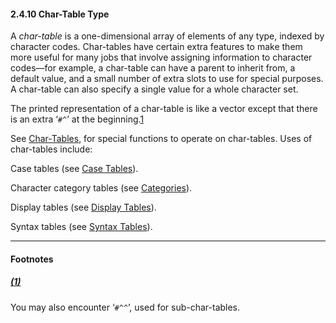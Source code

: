 

#### 2.4.10 Char-Table Type

A *char-table* is a one-dimensional array of elements of any type, indexed by character codes. Char-tables have certain extra features to make them more useful for many jobs that involve assigning information to character codes—for example, a char-table can have a parent to inherit from, a default value, and a small number of extra slots to use for special purposes. A char-table can also specify a single value for a whole character set.

The printed representation of a char-table is like a vector except that there is an extra ‘`#^`’ at the beginning.[1](#FOOT1)

See [Char-Tables](Char_002dTables.html), for special functions to operate on char-tables. Uses of char-tables include:

Case tables (see [Case Tables](Case-Tables.html)).

Character category tables (see [Categories](Categories.html)).

Display tables (see [Display Tables](Display-Tables.html)).

Syntax tables (see [Syntax Tables](Syntax-Tables.html)).

***

#### Footnotes

##### [(1)](#DOCF1)

You may also encounter ‘`#^^`’, used for sub-char-tables.
